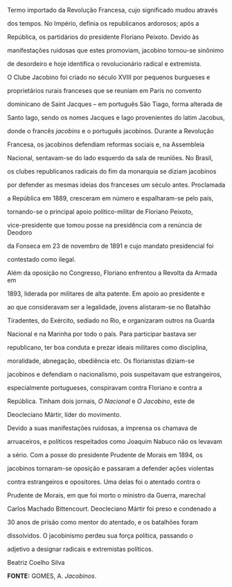 

Termo importado da Revolução Francesa, cujo significado mudou através

dos tempos. No Império, definia os republicanos ardorosos; após a

República, os partidários do presidente Floriano Peixoto. Devido às

manifestações ruidosas que estes promoviam, jacobino tornou-se sinônimo

de desordeiro e hoje identifica o revolucionário radical e extremista.



O Clube Jacobino foi criado no século XVIII por pequenos burgueses e

proprietários rurais franceses que se reuniam em Paris no convento

dominicano de Saint Jacques – em português São Tiago, forma alterada de

Santo Iago, sendo os nomes Jacques e Iago provenientes do latim Jacobus,

donde o francês *jacobins* e o português jacobinos. Durante a Revolução

Francesa, os jacobinos defendiam reformas sociais e, na Assembleia

Nacional, sentavam-se do lado esquerdo da sala de reuniões. No Brasil,

os clubes republicanos radicais do fim da monarquia se diziam jacobinos

por defender as mesmas ideias dos franceses um século antes. Proclamada

a República em 1889, cresceram em número e espalharam-se pelo país,

tornando-se o principal apoio político-militar de Floriano Peixoto,

vice-presidente que tomou posse na presidência com a renúncia de Deodoro

da Fonseca em 23 de novembro de 1891 e cujo mandato presidencial foi

contestado como ilegal.



Além da oposição no Congresso, Floriano enfrentou a Revolta da Armada em

1893, liderada por militares de alta patente. Em apoio ao presidente e

ao que consideravam ser a legalidade, jovens alistaram-se no Batalhão

Tiradentes, do Exército, sediado no Rio, e organizaram outros na Guarda

Nacional e na Marinha por todo o país. Para participar bastava ser

republicano, ter boa conduta e prezar ideais militares como disciplina,

moralidade, abnegação, obediência etc. Os florianistas diziam-se

jacobinos e defendiam o nacionalismo, pois suspeitavam que estrangeiros,

especialmente portugueses, conspiravam contra Floriano e contra a

República. Tinham dois jornais, *O Nacional* e *O Jacobino*, este de

Deocleciano Mártir, líder do movimento.



Devido a suas manifestações ruidosas, a imprensa os chamava de

arruaceiros, e políticos respeitados como Joaquim Nabuco não os levavam

a sério. Com a posse do presidente Prudente de Morais em 1894, os

jacobinos tornaram-se oposição e passaram a defender ações violentas

contra estrangeiros e opositores. Uma delas foi o atentado contra o

Prudente de Morais, em que foi morto o ministro da Guerra, marechal

Carlos Machado Bittencourt. Deocleciano Mártir foi preso e condenado a

30 anos de prisão como mentor do atentado, e os batalhões foram

dissolvidos. O jacobinismo perdeu sua força política, passando o

adjetivo a designar radicais e extremistas políticos.



Beatriz Coelho Silva



**FONTE:** GOMES, A. *Jacobinos*.

